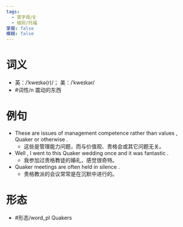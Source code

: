 ```yaml
---
tags:
  - 首字母/Q
  - 级别/托福
掌握: false
模糊: false
---
```

# 词义
- 英：/ˈkweɪkə(r)/； 美：/ˈkweɪkər/
- #词性/n  震动的东西
# 例句
- These are issues of management competence rather than values , Quaker or otherwise .
	- 这些是管理能力问题，而与价值观、贵格会或其它问题无关。
- Well , I went to this Quaker wedding once and it was fantastic .
	- 我参加过贵格教徒的婚礼，感觉很奇特。
- Quaker meetings are often held in silence .
	- 贵格教派的会议常常是在沉默中进行的。
# 形态
- #形态/word_pl Quakers
